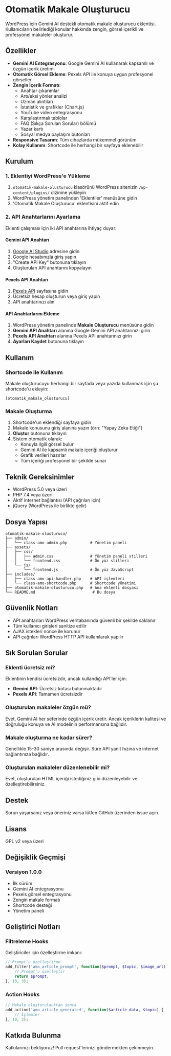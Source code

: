 # Otomatik Makale Oluşturucu

WordPress için Gemini AI destekli otomatik makale oluşturucu eklentisi. Kullanıcıların belirlediği konular hakkında zengin, görsel içerikli ve profesyonel makaleler oluşturur.

## Özellikler

- **Gemini AI Entegrasyonu**: Google Gemini AI kullanarak kapsamlı ve özgün içerik üretimi
- **Otomatik Görsel Ekleme**: Pexels API ile konuya uygun profesyonel görseller
- **Zengin İçerik Formatı**:
  - Anahtar çıkarımlar
  - Artı/eksi yönler analizi
  - Uzman alıntıları
  - İstatistik ve grafikler (Chart.js)
  - YouTube video entegrasyonu
  - Karşılaştırmalı tablolar
  - FAQ (Sıkça Sorulan Sorular) bölümü
  - Yazar kartı
  - Sosyal medya paylaşım butonları
- **Responsive Tasarım**: Tüm cihazlarda mükemmel görünüm
- **Kolay Kullanım**: Shortcode ile herhangi bir sayfaya eklenebilir

## Kurulum

### 1. Eklentiyi WordPress'e Yükleme

1. `otomatik-makale-olusturucu` klasörünü WordPress sitenizin `/wp-content/plugins/` dizinine yükleyin
2. WordPress yönetim panelinden 'Eklentiler' menüsüne gidin
3. 'Otomatik Makale Oluşturucu' eklentisini aktif edin

### 2. API Anahtarlarını Ayarlama

Eklenti çalışması için iki API anahtarına ihtiyaç duyar:

#### Gemini API Anahtarı

1. [Google AI Studio](https://makersuite.google.com/app/apikey) adresine gidin
2. Google hesabınızla giriş yapın
3. "Create API Key" butonuna tıklayın
4. Oluşturulan API anahtarını kopyalayın

#### Pexels API Anahtarı

1. [Pexels API](https://www.pexels.com/api/) sayfasına gidin
2. Ücretsiz hesap oluşturun veya giriş yapın
3. API anahtarınızı alın

#### API Anahtarlarını Ekleme

1. WordPress yönetim panelinde **Makale Oluşturucu** menüsüne gidin
2. **Gemini API Anahtarı** alanına Google Gemini API anahtarınızı girin
3. **Pexels API Anahtarı** alanına Pexels API anahtarınızı girin
4. **Ayarları Kaydet** butonuna tıklayın

## Kullanım

### Shortcode ile Kullanım

Makale oluşturucuyu herhangi bir sayfada veya yazıda kullanmak için şu shortcode'u ekleyin:

```
[otomatik_makale_olusturucu]
```

### Makale Oluşturma

1. Shortcode'un eklendiği sayfaya gidin
2. Makale konusunu giriş alanına yazın (örn: "Yapay Zeka Etiği")
3. **Oluştur** butonuna tıklayın
4. Sistem otomatik olarak:
   - Konuyla ilgili görsel bulur
   - Gemini AI ile kapsamlı makale içeriği oluşturur
   - Grafik verileri hazırlar
   - Tüm içeriği profesyonel bir şekilde sunar

## Teknik Gereksinimler

- WordPress 5.0 veya üzeri
- PHP 7.4 veya üzeri
- Aktif internet bağlantısı (API çağrıları için)
- jQuery (WordPress ile birlikte gelir)

## Dosya Yapısı

```
otomatik-makale-olusturucu/
├── admin/
│   └── class-amo-admin.php          # Yönetim paneli
├── assets/
│   ├── css/
│   │   ├── admin.css                # Yönetim paneli stilleri
│   │   └── frontend.css             # Ön yüz stilleri
│   └── js/
│       └── frontend.js              # Ön yüz JavaScript
├── includes/
│   ├── class-amo-api-handler.php    # API işlemleri
│   └── class-amo-shortcode.php      # Shortcode yönetimi
├── otomatik-makale-olusturucu.php   # Ana eklenti dosyası
└── README.md                         # Bu dosya
```

## Güvenlik Notları

- API anahtarları WordPress veritabanında güvenli bir şekilde saklanır
- Tüm kullanıcı girişleri sanitize edilir
- AJAX istekleri nonce ile korunur
- API çağrıları WordPress HTTP API kullanılarak yapılır

## Sık Sorulan Sorular

### Eklenti ücretsiz mi?

Eklentinin kendisi ücretsizdir, ancak kullandığı API'ler için:
- **Gemini API**: Ücretsiz kotası bulunmaktadır
- **Pexels API**: Tamamen ücretsizdir

### Oluşturulan makaleler özgün mü?

Evet, Gemini AI her seferinde özgün içerik üretir. Ancak içeriklerin kalitesi ve doğruluğu konuya ve AI modelinin performansına bağlıdır.

### Makale oluşturma ne kadar sürer?

Genellikle 15-30 saniye arasında değişir. Süre API yanıt hızına ve internet bağlantınıza bağlıdır.

### Oluşturulan makaleler düzenlenebilir mi?

Evet, oluşturulan HTML içeriği istediğiniz gibi düzenleyebilir ve özelleştirebilirsiniz.

## Destek

Sorun yaşarsanız veya öneriniz varsa lütfen GitHub üzerinden issue açın.

## Lisans

GPL v2 veya üzeri

## Değişiklik Geçmişi

### Versiyon 1.0.0
- İlk sürüm
- Gemini AI entegrasyonu
- Pexels görsel entegrasyonu
- Zengin makale formatı
- Shortcode desteği
- Yönetim paneli

## Geliştirici Notları

### Filtreleme Hooks

Geliştiriciler için özelleştirme imkanı:

```php
// Prompt'u özelleştirme
add_filter('amo_article_prompt', function($prompt, $topic, $image_url) {
    // Prompt'u özelleştir
    return $prompt;
}, 10, 3);
```

### Action Hooks

```php
// Makale oluşturulduktan sonra
add_action('amo_article_generated', function($article_data, $topic) {
    // İşlemler
}, 10, 2);
```

## Katkıda Bulunma

Katkılarınızı bekliyoruz! Pull request'lerinizi göndermekten çekinmeyin.
